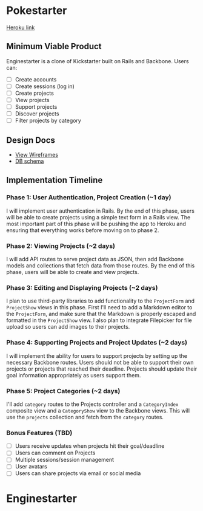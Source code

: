 # Pokestarter

[Heroku link][heroku]

[heroku]: http://flux-capacitr.herokuapp.com

## Minimum Viable Product
Enginestarter is a clone of Kickstarter built on Rails and Backbone. Users can:

<!-- This is a Markdown checklist. Use it to keep track of your progress! -->

- [ ] Create accounts
- [ ] Create sessions (log in)
- [ ] Create projects
- [ ] View projects
- [ ] Support projects
- [ ] Discover projects
- [ ] Filter projects by category

## Design Docs
* [View Wireframes][views]
* [DB schema][schema]

[views]: ./docs/views.md
[schema]: ./docs/schema.md

## Implementation Timeline

### Phase 1: User Authentication, Project Creation (~1 day)
I will implement user authentication in Rails. By the end of this phase, users
will be able to create projects using a simple text form in a Rails view. The most
important part of this phase will be pushing the app to Heroku and ensuring that
everything works before moving on to phase 2.

### Phase 2: Viewing Projects (~2 days)
I will add API routes to serve project data as JSON, then add Backbone
models and collections that fetch data from those routes. By the end of this
phase, users will be able to create and view projects.

### Phase 3: Editing and Displaying Projects (~2 days)
I plan to use third-party libraries to add functionality to the `ProjectForm`
and `ProjectShow` views in this phase. First I'll need to add a Markdown editor
to the `ProjectForm`, and make sure that the Markdown is properly escaped and
formatted in the `ProjectShow` view. I also plan to integrate Filepicker for
file upload so users can add images to their projects.

### Phase 4: Supporting Projects and Project Updates (~2 days)

I will implement the ability for users to support projects by setting up the
necessary Backbone routes. Users should not be able to support their own
projects or projects that reached their deadline. Projects should update their
goal information appropriately as users support them.

### Phase 5: Project Categories (~2 days)
I'll add `category` routes to the Projects controller and a `CategoryIndex`
composite view and a `CategoryShow` view to the Backbone views. This will use
the `projects` collection and fetch from the `category` routes.

### Bonus Features (TBD)
- [ ] Users receive updates when projects hit their goal/deadline
- [ ] Users can comment on Projects
- [ ] Multiple sessions/session management
- [ ] User avatars
- [ ] Users can share projects via email or social media
# Enginestarter
